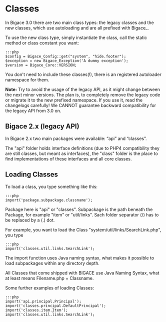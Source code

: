 # Classes

In Bigace 3.0 there are two main class types: the legacy classes and the new classes, which use autoloading and are all prefixed with Bigace_.

To use the new class type, simply instantiate the class, call the static method or class constant you want:

	:::php
	$config = Bigace_Config::get("system", "hide.footer");
	$exception = new Bigace_Exception('A dummy exception');
	$version = Bigace_Core::VERSION;


You don't need to include these classes(!), there is an registered autoloader namespace for them.

**Note:** Try to avoid the usage of the legacy API, as it might change between the next minor versions. The plan is, to completely remove the legacy code or migrate it to the new prefixed namespace. If you use it, read the changelogs carefully!
We CANNOT guarantee backward compatibility for the legacy API from 3.0 on.

## Bigace 2.x (legacy API)

In Bigace 2.x two main packages were available: “api” and “classes”.

The "api" folder holds interface definitions (due to PHP4 compatibility they are still classes, but meant as interfaces), the "class" folder is the place to find implementations of these interfaces and all core classes.

## Loading Classes

To load a class, you type something like this:

	:::php
	import('package.subpackage.classname');


Package here is "api" or "classes". Subpackage is the path beneath the Package, for example "item" or "util/links".
Sach folder separator (/) has to be replaced by a (.) dot.

For example, you want to load the Class "system/util/links/SearchLink.php", you type

	:::php
	import('classes.util.links.SearchLink');


The import function uses Java naming syntax, what makes it possible to load subpackages within any directory depth.

All Classes that come shipped with BIGACE use Java Naming Syntax, what at least means Filename.php = Classname.

Some further examples of loading Classes:

	:::php
	import('api.principal.Principal');
	import('classes.principal.DefaultPrincipal');
	import('classes.item.Item');
	import('classes.util.links.SearchLink');


